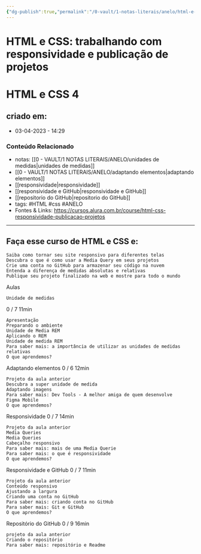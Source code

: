 ```yaml
---
{"dg-publish":true,"permalink":"/0-vault/1-notas-literais/anelo/html-e-css-4/","tags":["HTML","css","ANELO"],"dgHomeLink":true,"dgShowLocalGraph":true,"dgShowFileTree":true,"dgEnableSearch":true}
---
```


# HTML e CSS: trabalhando com responsividade e publicação de projetos

# HTML e CSS 4

## criado em: 
-  03-04-2023 - 14:29

### Conteúdo Relacionado
- notas: [[0 - VAULT/1 NOTAS LITERAIS/ANELO/unidades de medidas\|unidades de medidas]]
- [[0 - VAULT/1 NOTAS LITERAIS/ANELO/adaptando elementos\|adaptando elementos]]
- [[responsividade\|responsividade]]
- [[responsividade e GitHub\|responsividade e GitHub]]
- [[repositorio do GitHub\|repositorio do GitHub]]
- tags: #HTML #css #ANELO 
- Fontes & Links: https://cursos.alura.com.br/course/html-css-responsividade-publicacao-projetos

---


## Faça esse curso de HTML e CSS e:

    Saiba como tornar seu site responsivo para diferentes telas
    Descubra o que é como usar a Media Query em seus projetos
    Crie uma conta no GitHub para armazenar seu código na nuvem
    Entenda a diferença de medidas absolutas e relativas
    Publique seu projeto finalizado na web e mostre para todo o mundo

Aulas

    Unidade de medidas 

0 / 7
11min

    Apresentação
    Preparando o ambiente
    Unidade de Media REM
    Aplicando o REM
    Unidade de medida REM
    Para saber mais: a importância de utilizar as unidades de medidas relativas
    O que aprendemos?

Adaptando elementos
0 / 6
12min

    Projeto da aula anterior
    Descubra a super unidade de medida
    Adaptando imagens
    Para saber mais: Dev Tools - A melhor amiga de quem desenvolve
    Figma Mobile
    O que aprendemos?

Responsividade
0 / 7
14min

    Projeto da aula anterior
    Media Queries
    Media Queries
    Cabeçalho responsivo
    Para saber mais: mais de uma Media Querie
    Para saber mais: o que é responsividade
    O que aprendemos?

Responsividade e GitHub
0 / 7
11min

    Projeto da aula anterior
    Conteúdo responsivo
    Ajustando a largura
    Criando uma conta no GitHub
    Para saber mais: criando conta no GitHub
    Para saber mais: Git e GitHub
    O que aprendemos?

Repositório do GitHub
0 / 9
16min

    projeto da aula anterior
    Criando o repositório
    Para saber mais: repositório e Readme